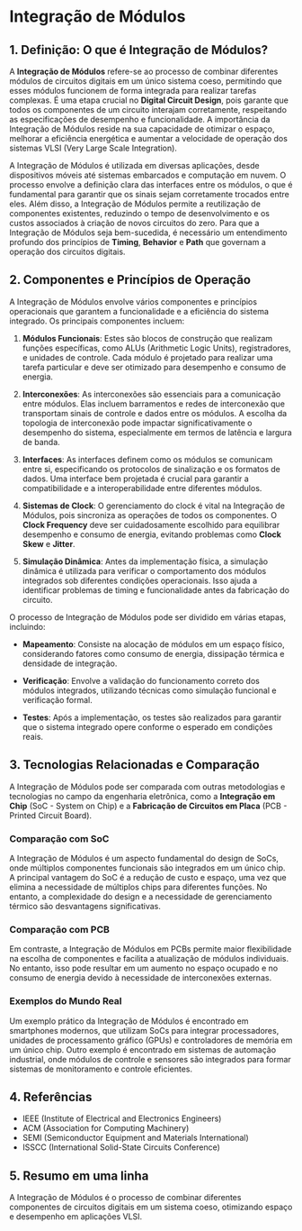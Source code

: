 # Integração de Módulos

## 1. Definição: O que é **Integração de Módulos**?
A **Integração de Módulos** refere-se ao processo de combinar diferentes módulos de circuitos digitais em um único sistema coeso, permitindo que esses módulos funcionem de forma integrada para realizar tarefas complexas. É uma etapa crucial no **Digital Circuit Design**, pois garante que todos os componentes de um circuito interajam corretamente, respeitando as especificações de desempenho e funcionalidade. A importância da Integração de Módulos reside na sua capacidade de otimizar o espaço, melhorar a eficiência energética e aumentar a velocidade de operação dos sistemas VLSI (Very Large Scale Integration).

A Integração de Módulos é utilizada em diversas aplicações, desde dispositivos móveis até sistemas embarcados e computação em nuvem. O processo envolve a definição clara das interfaces entre os módulos, o que é fundamental para garantir que os sinais sejam corretamente trocados entre eles. Além disso, a Integração de Módulos permite a reutilização de componentes existentes, reduzindo o tempo de desenvolvimento e os custos associados à criação de novos circuitos do zero. Para que a Integração de Módulos seja bem-sucedida, é necessário um entendimento profundo dos princípios de **Timing**, **Behavior** e **Path** que governam a operação dos circuitos digitais.

## 2. Componentes e Princípios de Operação
A Integração de Módulos envolve vários componentes e princípios operacionais que garantem a funcionalidade e a eficiência do sistema integrado. Os principais componentes incluem:

1. **Módulos Funcionais**: Estes são blocos de construção que realizam funções específicas, como ALUs (Arithmetic Logic Units), registradores, e unidades de controle. Cada módulo é projetado para realizar uma tarefa particular e deve ser otimizado para desempenho e consumo de energia.

2. **Interconexões**: As interconexões são essenciais para a comunicação entre módulos. Elas incluem barramentos e redes de interconexão que transportam sinais de controle e dados entre os módulos. A escolha da topologia de interconexão pode impactar significativamente o desempenho do sistema, especialmente em termos de latência e largura de banda.

3. **Interfaces**: As interfaces definem como os módulos se comunicam entre si, especificando os protocolos de sinalização e os formatos de dados. Uma interface bem projetada é crucial para garantir a compatibilidade e a interoperabilidade entre diferentes módulos.

4. **Sistemas de Clock**: O gerenciamento do clock é vital na Integração de Módulos, pois sincroniza as operações de todos os componentes. O **Clock Frequency** deve ser cuidadosamente escolhido para equilibrar desempenho e consumo de energia, evitando problemas como **Clock Skew** e **Jitter**.

5. **Simulação Dinâmica**: Antes da implementação física, a simulação dinâmica é utilizada para verificar o comportamento dos módulos integrados sob diferentes condições operacionais. Isso ajuda a identificar problemas de timing e funcionalidade antes da fabricação do circuito.

O processo de Integração de Módulos pode ser dividido em várias etapas, incluindo:

- **Mapeamento**: Consiste na alocação de módulos em um espaço físico, considerando fatores como consumo de energia, dissipação térmica e densidade de integração.

- **Verificação**: Envolve a validação do funcionamento correto dos módulos integrados, utilizando técnicas como simulação funcional e verificação formal.

- **Testes**: Após a implementação, os testes são realizados para garantir que o sistema integrado opere conforme o esperado em condições reais.

## 3. Tecnologias Relacionadas e Comparação
A Integração de Módulos pode ser comparada com outras metodologias e tecnologias no campo da engenharia eletrônica, como a **Integração em Chip** (SoC - System on Chip) e a **Fabricação de Circuitos em Placa** (PCB - Printed Circuit Board).

### Comparação com SoC
A Integração de Módulos é um aspecto fundamental do design de SoCs, onde múltiplos componentes funcionais são integrados em um único chip. A principal vantagem do SoC é a redução de custo e espaço, uma vez que elimina a necessidade de múltiplos chips para diferentes funções. No entanto, a complexidade do design e a necessidade de gerenciamento térmico são desvantagens significativas.

### Comparação com PCB
Em contraste, a Integração de Módulos em PCBs permite maior flexibilidade na escolha de componentes e facilita a atualização de módulos individuais. No entanto, isso pode resultar em um aumento no espaço ocupado e no consumo de energia devido à necessidade de interconexões externas.

### Exemplos do Mundo Real
Um exemplo prático da Integração de Módulos é encontrado em smartphones modernos, que utilizam SoCs para integrar processadores, unidades de processamento gráfico (GPUs) e controladores de memória em um único chip. Outro exemplo é encontrado em sistemas de automação industrial, onde módulos de controle e sensores são integrados para formar sistemas de monitoramento e controle eficientes.

## 4. Referências
- IEEE (Institute of Electrical and Electronics Engineers)
- ACM (Association for Computing Machinery)
- SEMI (Semiconductor Equipment and Materials International)
- ISSCC (International Solid-State Circuits Conference)

## 5. Resumo em uma linha
A Integração de Módulos é o processo de combinar diferentes componentes de circuitos digitais em um sistema coeso, otimizando espaço e desempenho em aplicações VLSI.